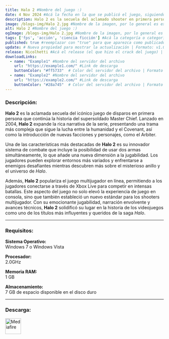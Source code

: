 ```yaml
---
title: Halo 2 #Nombre del juego :)
date: 4 Nov 2024 #Acá la fecha en la que se publicó el juego, siguiendo este formato: Dia "30", Mes "Oct", Año "2024" = como debe quedar: 30 Oct 2024
description: Halo 2 es la secuela del aclamado shooter en primera persona que expande la épica saga de Master Chief. Introduce un sistema de combate mejorado, nuevas armas y vehículos, y una narrativa profunda que sigue la lucha entre la humanidad y el Covenant. #Acá una mini descripción del juego
image: /blogs-img/Halo 2.jpg #Nombre de la imagen, por lo general es exactamente el mismo nombre que el juego excluyendo lo ":" (Dos puntos)
alt: Halo 2 #Nombre del juego :)
ogImage: /blogs-img/Halo 2.jpg #Nombre de la imagen, por lo general es exactamente el mismo nombre que el juego excluyendo lo ":" (Dos puntos)
tags: ['fps', 'acción', 'ciencia ficción'] #Acá la categoría o categorías del juego, si es más de una se coloca en este formato: ['categoría1', 'categoría2']
published: true #reemplazar con "true" para que aparezca como publicado
update: # Nueva propiedad para mostrar la actualización | Formato: v1.0.0
release: Nicolhetti #Acá el release (el que hizo el crack del juego) | Formato: Nicolhetti
downloadLinks:
  - name: "Example1" #Nombre del servidor del archivo
    url: "https://example1.com/" #Link de descarga
    buttonColor: "#ff5733"  # Color del servidor del archivo | Formato hexadecimal | MediaFire: #0171F0 | Buzzheavier: #FF6600 |
  - name: "Example2" #Nombre del servidor del archivo
    url: "https://example2.com/" #Link de descarga
    buttonColor: "#28a745"  # Color del servidor del archivo | Formato hexadecimal | MediaFire: #0171F0 | Buzzheavier: #FF6600 |
---
```


<!--En VSCode seleccionando una palabra, por ejemplo: "Halo 2" y apretando Ctrl+F2 se seleccionan todas las palabras iguales-->

### Descripción:
**Halo 2** es la aclamada secuela del icónico juego de disparos en primera persona que continúa la historia del supersoldado Master Chief. Lanzado en 2004, **Halo 2** expande la rica narrativa de la serie, presentando una trama más compleja que sigue la lucha entre la humanidad y el Covenant, así como la introducción de nuevas facciones y personajes, como el Arbiter.

Una de las características más destacadas de **Halo 2** es su innovador sistema de combate que incluye la posibilidad de usar dos armas simultáneamente, lo que añade una nueva dimensión a la jugabilidad. Los jugadores pueden explorar entornos más variados y enfrentarse a enemigos desafiantes mientras descubren más sobre el misterioso anillo y el universo de *Halo*.

Además, **Halo 2** populariza el juego multijugador en línea, permitiendo a los jugadores conectarse a través de Xbox Live para competir en intensas batallas. Este aspecto del juego no solo elevó la experiencia de juego en consola, sino que también estableció un nuevo estándar para los shooters multijugador. Con su emocionante jugabilidad, narración envolvente y avances técnicos, **Halo 2** solidificó su lugar en la historia de los videojuegos como uno de los títulos más influyentes y queridos de la saga *Halo*.
<!--Prompt para Chat-GPT: Hazme una descripción para el juego "Halo 2" y cada que menciones "Halo 2" ponlo en negrita -->

---

### Requisitos:
**Sistema Operativo:**  
Windows 7 o Windows Vista

**Procesador:**  
2.0GHz

**Memoria RAM:**  
1 GB

**Almacenamiento:**  
7 GB de espacio disponible en el disco duro

<!--Si falta o sobra un requisito se quita o se agrega manteniendo el mismo formato-->

---

### Descarga:

[<img src="https://gist.github.com/cxmeel/0dbc95191f239b631c3874f4ccf114e2/raw/download.svg" alt="Mediafire" height="50" />](https://www.mediafire.com/file/37xcepscsn2ohn1/Halo_2.zip/file)

<!-- # se debe reemplazar por el link de descarga-->

<!--NOMBRE-DEL-SERVICIO se debe reemplazar por el servicio donde está subido el juego-->